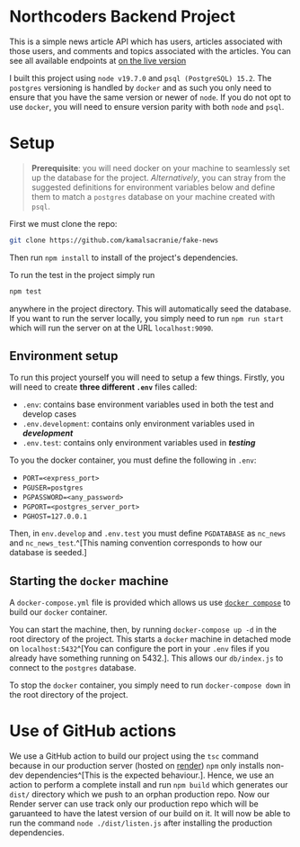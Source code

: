 # Northcoders Backend Project

This is a simple news article API which has users, articles associated with
those users, and comments and topics associated with the articles. You can see
all available endpoints at [on the live
version](https://fake-news-plu0.onrender.com/api)

I built this project using `node v19.7.0` and `psql (PostgreSQL) 15.2`. The
`postgres` versioning is handled by `docker` and as such you only need to ensure
that you have the same version or newer of `node`. If you do not opt to use
`docker`, you will need to ensure version parity with both `node` and `psql`.

# Setup

> **Prerequisite**: you will need docker on your machine to seamlessly set up
> the database for the project. *Alternatively*, you can stray from the
> suggested definitions for environment variables below and define them to match
> a `postgres` database on your machine created with `psql`.

First we must clone the repo:

```sh
git clone https://github.com/kamalsacranie/fake-news
```

Then run `npm install` to install of the project's dependencies.

To run the test in the project simply run

```sh
npm test
```

anywhere in the project directory. This will automatically seed the database. If
you want to run the server locally, you simply need to run `npm run start` which
will run the server on at the URL `localhost:9090`.

## Environment setup

To run this project yourself you will need to setup a few things. Firstly, you
will need to create **three different `.env`** files called:

- `.env`: contains base environment variables used in both the test and develop
  cases
- `.env.development`: contains only environment variables used in
  ***development***
- `.env.test`: contains only environment variables used in ***testing***

To you the docker container, you must define the following in `.env`:

- `PORT=<express_port>`
- `PGUSER=postgres`
- `PGPASSWORD=<any_password>`
- `PGPORT=<postgres_server_port>`
- `PGHOST=127.0.0.1`

Then, in `env.develop` and `.env.test` you must define `PGDATABASE` as `nc_news`
and `nc_news_test`.^[This naming convention corresponds to how our database is
seeded.]

## Starting the `docker` machine

A `docker-compose.yml` file is provided which allows us use [`docker
compose`](https://github.com/docker/compose) to build our `docker` container.

You can start the machine, then, by running `docker-compose up -d` in the root
directory of the project. This starts a `docker` machine in detached mode on
`localhost:5432`^[You can configure the port in your `.env` files if you already
have something running on 5432.]. This allows our `db/index.js` to connect to
the `postgres` database.

To stop the `docker` container, you simply need to run `docker-compose down` in
the root directory of the project.

# Use of GitHub actions

We use a GitHub action to build our project using the `tsc` command because in
our production server (hosted on [render](https://render.com)) `npm` only
installs non-dev dependencies^[This is the expected behaviour.]. Hence, we use
an action to perform a complete install and run `npm build` which generates our
`dist/` directory which we push to an orphan production repo. Now our Render
server can use track only our production repo which will be garuanteed to have
the latest version of our build on it. It will now be able to run the command
`node ./dist/listen.js` after installing the production dependencies.
